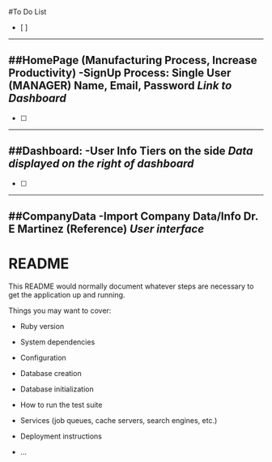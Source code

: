 #To Do List
- [ ]
--------------------------------------------
##HomePage (Manufacturing Process, Increase Productivity)
-SignUp Process:
**Single User (MANAGER)**
**Name, Email, Password**
*Link to Dashboard*
-----------------------------------------------
- [ ]
--------------------------------------------
##Dashboard:
-User Info
**Tiers on the side**
*Data displayed on the right of dashboard*
-----------------------------------------------
- [ ]
--------------------------------------------
##CompanyData
-Import Company Data/Info
**Dr. E Martinez (Reference)**
*User interface*
-----------------------------------------------



# README

This README would normally document whatever steps are necessary to get the
application up and running.

Things you may want to cover:

* Ruby version

* System dependencies

* Configuration

* Database creation

* Database initialization

* How to run the test suite

* Services (job queues, cache servers, search engines, etc.)

* Deployment instructions

* ...
